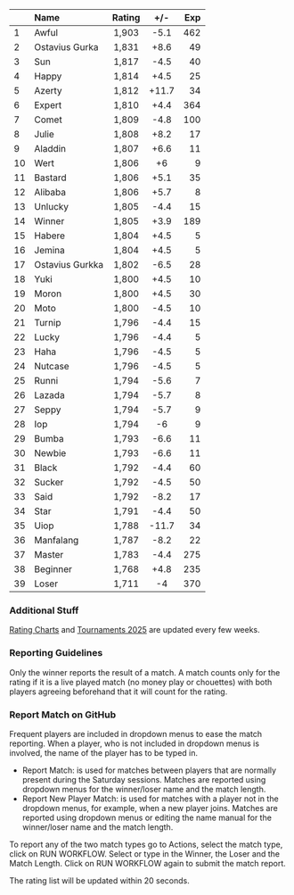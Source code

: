 | |Name|Rating|+/-|Exp|
|-|:---|:----:|:-:|--:|
|1|Awful|1,903|-5.1|462|
|2|Ostavius Gurka|1,831|+8.6|49|
|3|Sun|1,817|-4.5|40|
|4|Happy|1,814|+4.5|25|
|5|Azerty|1,812|+11.7|34|
|6|Expert|1,810|+4.4|364|
|7|Comet|1,809|-4.8|100|
|8|Julie|1,808|+8.2|17|
|9|Aladdin|1,807|+6.6|11|
|10|Wert|1,806|+6|9|
|11|Bastard|1,806|+5.1|35|
|12|Alibaba|1,806|+5.7|8|
|13|Unlucky|1,805|-4.4|15|
|14|Winner|1,805|+3.9|189|
|15|Habere|1,804|+4.5|5|
|16|Jemina|1,804|+4.5|5|
|17|Ostavius Gurkka|1,802|-6.5|28|
|18|Yuki|1,800|+4.5|10|
|19|Moron|1,800|+4.5|30|
|20|Moto|1,800|-4.5|10|
|21|Turnip|1,796|-4.4|15|
|22|Lucky|1,796|-4.4|5|
|23|Haha|1,796|-4.5|5|
|24|Nutcase|1,796|-4.5|5|
|25|Runni|1,794|-5.6|7|
|26|Lazada|1,794|-5.7|8|
|27|Seppy|1,794|-5.7|9|
|28|Iop|1,794|-6|9|
|29|Bumba|1,793|-6.6|11|
|30|Newbie|1,793|-6.6|11|
|31|Black|1,792|-4.4|60|
|32|Sucker|1,792|-4.5|50|
|33|Said|1,792|-8.2|17|
|34|Star|1,791|-4.4|50|
|35|Uiop|1,788|-11.7|34|
|36|Manfalang|1,787|-8.2|22|
|37|Master|1,783|-4.4|275|
|38|Beginner|1,768|+4.8|235|
|39|Loser|1,711|-4|370|


### Additional Stuff

[Rating Charts](https://github.com/modiholodri/bkk-bg-rating-list/discussions/2) and 
[Tournaments 2025](https://github.com/modiholodri/bkk-bg-rating-list/discussions/5) are updated every few weeks.

### Reporting Guidelines

Only the winner reports the result of a match.
A match counts only for the rating if it is a live played match (no money play or chouettes)
with both players agreeing beforehand that it will count for the rating.


### Report Match on GitHub

Frequent players are included in dropdown menus to ease the match reporting.
When a player, who is not included in dropdown menus is involved, the name of the player has to be typed in.

- Report Match:  is used for matches between players that are normally present during the Saturday sessions.
  Matches are reported using dropdown menus for the winner/loser name and the match length.
- Report New Player Match:  is used for matches with a player not in the dropdown menus, for example, when a new player joins.
  Matches are reported using dropdown menus or editing the name manual for the winner/loser name and the match length.

To report any of the two match types go to Actions, select the match type, click on RUN WORKFLOW.
Select or type in the Winner, the Loser and the Match Length.
Click on RUN WORKFLOW again to submit the match report.

The rating list will be updated within 20 seconds.
